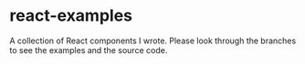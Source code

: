 # react-examples
A collection of React components I wrote.
Please look through the branches to see the examples and the source code.

